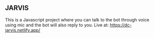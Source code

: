 ## JARVIS
This is a Javascript project where you can talk to the bot through voice using mic and the bot will also reply to you.
Live at: https://dc-jarvis.netlify.app/
